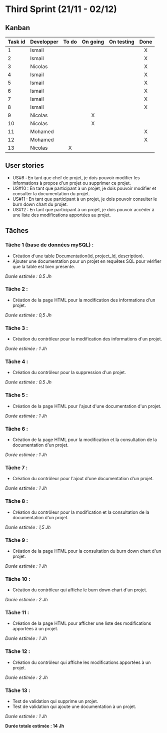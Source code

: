 # Third Sprint (21/11 - 02/12)

## Kanban
|Task id | Developper | To do | On going | On testing | Done |
| ---------- | ---------- | :-----: | :--------: | :----------: | :----: |
| 1 | Ismail | | | | X |
| 2 | Ismail | | | | X |
| 3 | Nicolas| | | | X |
| 4 | Ismail | | | | X |
| 5 | Ismail | |  | |X |
| 6 | Ismail |  | | |X |
| 7 | Ismail |  | | |X |
| 8 | Ismail |  | | |X |
| 9 | Nicolas | | X | | |
| 10 | Nicolas | | X | | |
| 11 | Mohamed | | | | X |
| 12 | Mohamed | | | | X |
| 13 | Nicolas | X | | | |

## User stories
* US#6  : En tant que chef de projet, je dois pouvoir modifier les informations à propos d'un projet ou supprimer ce projet.
* US#10 : En tant que participant à un projet, je dois pouvoir modifier et consulter la documentation du projet.
* US#11 : En tant que participant à un projet, je dois pouvoir consulter le burn down chart du projet.
* US#12 : En tant que participant à un projet, je dois pouvoir accéder à une liste des modifications apportées au projet.

## Tâches
### Tâche 1 (base de données mySQL) :
* Création d'une table Documentation(id, project_Id, description). 
* Ajouter une documentation pour un projet en requêtes SQL pour vérifier que la table est bien présente. 

*Durée estimée : 0.5 Jh*

### Tâche 2 :
* Création de la page HTML pour la modification des informations d'un projet.

*Durée estimée : 0,5 Jh*

### Tâche 3 :
* Création du contrôleur pour la modification des informations d'un projet.

*Durée estimée : 1 Jh*

### Tâche 4 :
* Création du contrôleur pour la suppression d'un projet.

*Durée estimée : 0.5 Jh*

### Tâche 5 :
* Création de la page HTML pour l'ajout d'une documentation d'un projet.

*Durée estimée : 1 Jh*

### Tâche 6 :
* Création de la page HTML pour la modification et la consultation de la documentation d'un projet.

*Durée estimée : 1 Jh*

### Tâche 7 :
* Création du contrôleur pour l'ajout d'une documentation d'un projet.

*Durée estimée : 1 Jh*

### Tâche 8 :
* Création du contrôleur pour la modification et la consultation de la documentation d'un projet.

*Durée estimée : 1,5 Jh*

### Tâche 9 :
* Création de la page HTML pour la consultation du burn down chart d'un projet.

*Durée estimée : 1 Jh*

### Tâche 10 :
* Création du contrôleur qui affiche le burn down chart d'un projet.

*Durée estimée : 2 Jh*

### Tâche 11 :
* Création de la page HTML pour afficher une liste des modifications apportées à un projet.

*Durée estimée : 1 Jh*


### Tâche 12 :
* Création du contrôleur qui affiche les modifications apportées à un projet.

*Durée estimée : 2 Jh*

### Tâche 13 :
* Test de validation qui supprime un projet.
* Test de validation qui ajoute une documentation à un projet.


*Durée estimée : 1 Jh*


**Durée totale estimée : 14 Jh**
